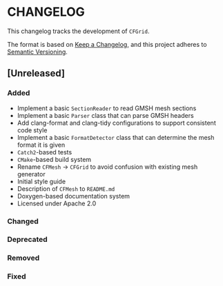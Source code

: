 # CHANGELOG

This changelog tracks the development of `CFGrid`.

The format is based on [Keep a Changelog](https://keepachangelog.com/en/1.1.0/),
and this project adheres to [Semantic Versioning](https://semver.org/spec/v2.0.0.html).

## [Unreleased]

### Added

- Implement a basic `SectionReader` to read GMSH mesh sections
- Implement a basic `Parser` class that can parse GMSH headers
- Add clang-format and clang-tidy configurations to support consistent code style
- Implement a basic `FormatDetector` class that can determine the mesh format it is given
- `Catch2`-based tests
- `CMake`-based build system
- Rename `CFMesh` -> `CFGrid` to avoid confusion with existing mesh generator
- Initial style guide
- Description of `CFMesh` to `README.md`
- Doxygen-based documentation system
- Licensed under Apache 2.0

### Changed
### Deprecated
### Removed
### Fixed

